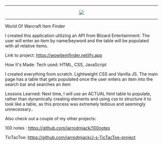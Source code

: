 
<hr>

<p align="center" width="100%">
    <img align='center' src='https://encrypted-tbn0.gstatic.com/images?q=tbn:ANd9GcQ97k8l-R5ZwNf2YDcIvi1RtRMnrn6DlyqYdb3Wjd5H3oOVuGabvn8LZw4vhwEl6DkTUsA&usqp=CAU'></img>
</p>

<hr>

World Of Warcraft Item Finder

I created this application utilizing an API from Blizard Entertainment. The user will enter an item by name/keyword and the table will be populated with all relative items.

Link to project: https://wowitemfinder.netlify.app

How It's Made: Tech used: HTML, CSS, JavaScript

I created everything from scratch. Lightweight CSS and Vanilla JS. The main page has a table that gets populated once the user enters an item into the search bar and searches an item

Lessons Learned: Next time, I will use an ACTUAL html table to populate, rather than dynamically creating elements and using css to structure it to look like a table, as this process was extremely tedious and seemingly unnecessary..


Also check out a couple of my other projects:

100 notes : https://github.com/jarrodmjack/100notes

TicTacToe: https://github.com/jarrodmjack/J-s-TicTacToe-project
